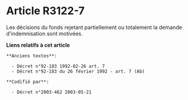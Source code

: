 # Article R3122-7

Les décisions du fonds rejetant partiellement ou totalement la demande d'indemnisation sont motivées.

**Liens relatifs à cet article**

	**Anciens textes**:

	  - Décret n°92-183 1992-02-26 art. 7
	  - Décret n°92-183 du 26 février 1992 - art. 7 (Ab)

	**Codifié par**:

	  - Décret n°2003-462 2003-05-21
